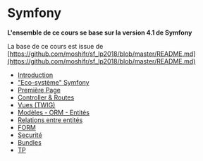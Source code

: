 # Symfony

**L'ensemble de ce cours se base sur la version 4.1 de Symfony**

La base de ce cours est issue de [https://github.com/moshifr/sf_lp2018/blob/master/README.md](https://github.com/moshifr/sf_lp2018/blob/master/README.md)
  
* [Introduction](introduction.md)
* ["Eco-système" Symfony](eco-systeme.md)
* [Première Page](premiere_page.md)
* [Controller &amp; Routes](controller.md)
* [Vues (TWIG)](vues.md)
* [Modèles - ORM - Entités](modeles.md)
* [Relations entre entités](relations.md)
* [FORM](form.md)
* [Securité](securite.md)
* [Bundles](bundles.md)
* [TP](tp.md)


    
